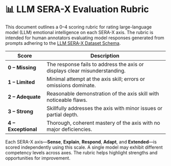 # 📊 LLM SERA-X Evaluation Rubric

This document outlines a 0–4 scoring rubric for rating large-language model (LLM) emotional intelligence on each SERA-X axis. The rubric is intended for human annotators evaluating model responses generated from prompts adhering to the [LLM SERA-X Dataset Schema](llm-serax-schema.md).

| Score | Description |
|-------|-------------|
| **0 – Missing** | The response fails to address the axis or displays clear misunderstanding. |
| **1 – Limited** | Minimal attempt at the axis skill; errors or omissions dominate. |
| **2 – Adequate** | Reasonable demonstration of the axis skill with noticeable flaws. |
| **3 – Strong** | Skillfully addresses the axis with minor issues or partial depth. |
| **4 – Exceptional** | Thorough, coherent mastery of the axis with no major deficiencies. |

Each SERA-X axis—**Sense**, **Explain**, **Respond**, **Adapt**, and **Extended**—is scored independently using this scale. A single model may exhibit different competency levels across axes. The rubric helps highlight strengths and opportunities for improvement.
